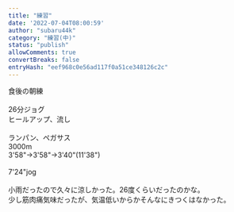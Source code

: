 ```yaml
---
title: "練習"
date: '2022-07-04T08:00:59'
author: "subaru44k"
category: "練習(中)"
status: "publish"
allowComments: true
convertBreaks: false
entryHash: "eef968c0e56ad117f0a51ce348126c2c"
---
```

食後の朝練<br>
<br>
26分ジョグ<br>
ヒールアップ、流し<br>
<br>
ランパン、ペガサス<br>
3000m<br>
3'58"→3'58"→3'40"(11'38")<br>
<br>
7'24"jog<br>
<br>
小雨だったので久々に涼しかった。26度くらいだったのかな。<br>
少し筋肉痛気味だったが、気温低いからかそんなにきつくはなかった。

